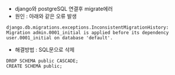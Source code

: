 - django와 postgreSQL 연결후 migrate에러
- 원인 : 아래와 같은 오류 발생
```
django.db.migrations.exceptions.InconsistentMigrationHistory: Migration admin.0001_initial is applied before its dependency user.0001_initial on database 'default'.
```

- 해결방법 : SQL문으로 삭제
```
DROP SCHEMA public CASCADE;
CREATE SCHEMA public;
```